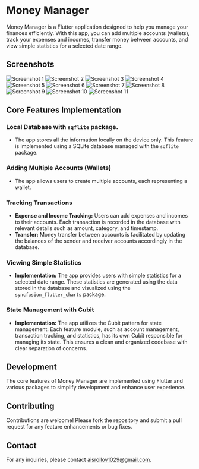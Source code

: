 # Money Manager

Money Manager is a Flutter application designed to help you manage your finances efficiently. With this app, you can add multiple accounts (wallets), track your expenses and incomes, transfer money between accounts, and view simple statistics for a selected date range.

## Screenshots
![Screenshot 1](assets/screenshots/Screenshot_1716546010.png) ![Screenshot 2](assets/screenshots/Screenshot_1716548486.png)
![Screenshot 3](assets/screenshots/Screenshot_1716548567.png)
![Screenshot 4](assets/screenshots/Screenshot_1716548580.png)
![Screenshot 5](assets/screenshots/Screenshot_1716548633.png)
![Screenshot 6](assets/screenshots/Screenshot_1716548641.png)
![Screenshot 7](assets/screenshots/Screenshot_1716548669.png)
![Screenshot 8](assets/screenshots/Screenshot_1716548680.png)
![Screenshot 9](assets/screenshots/Screenshot_1716548775.png)
![Screenshot 10](assets/screenshots/Screenshot_1716548781.png)
![Screenshot 11](assets/screenshots/Screenshot_1716548790.png)
## Core Features Implementation

### Local Database with `sqflite` package.
- The app stores all the information locally on the device only. This feature is implemented using a SQLite database managed with the `sqflite` package.

### Adding Multiple Accounts (Wallets)
- The app allows users to create multiple accounts, each representing a wallet.

### Tracking Transactions
- **Expense and Income Tracking:** Users can add expenses and incomes to their accounts. Each transaction is recorded in the database with relevant details such as amount, category, and timestamp.
- **Transfer:** Money transfer between accounts is facilitated by updating the balances of the sender and receiver accounts accordingly in the database.

### Viewing Simple Statistics
- **Implementation:** The app provides users with simple statistics for a selected date range. These statistics are generated using the data stored in the database and visualized using the `syncfusion_flutter_charts` package.

### State Management with Cubit
- **Implementation:** The app utilizes the Cubit pattern for state management. Each feature module, such as account management, transaction tracking, and statistics, has its own Cubit responsible for managing its state. This ensures a clean and organized codebase with clear separation of concerns.

## Development

The core features of Money Manager are implemented using Flutter and various packages to simplify development and enhance user experience.

## Contributing

Contributions are welcome! Please fork the repository and submit a pull request for any feature enhancements or bug fixes.

## Contact

For any inquiries, please contact [aisroilov1029@gmail.com](aisroilov1029gmail.com).